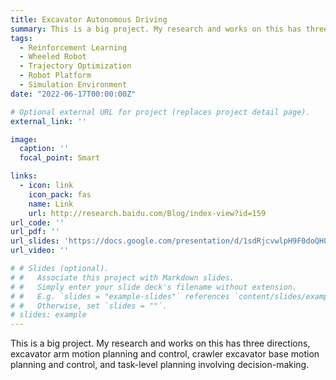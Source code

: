 ```yaml
---
title: Excavator Autonomous Driving
summary: This is a big project. My research and works on this has three directions, excavator arm motion planning and control, crawler excavator base motion planning and control, and task-level planning involving decision-making.
tags:
  - Reinforcement Learning
  - Wheeled Robot
  - Trajectory Optimization
  - Robot Platform
  - Simulation Environment
date: "2022-06-17T00:00:00Z"

# Optional external URL for project (replaces project detail page).
external_link: ''

image:
  caption: ''
  focal_point: Smart

links:
  - icon: link
    icon_pack: fas
    name: Link
    url: http://research.baidu.com/Blog/index-view?id=159
url_code: ''
url_pdf: ''
url_slides: 'https://docs.google.com/presentation/d/1sdRjcvwlpH9F0doQH0oJfFCvy8IXw4h6/edit?usp=sharing&ouid=109493805994328969677&rtpof=true&sd=true'
url_video: ''

# # Slides (optional).
# #   Associate this project with Markdown slides.
# #   Simply enter your slide deck's filename without extension.
# #   E.g. `slides = "example-slides"` references `content/slides/example-slides.md`.
# #   Otherwise, set `slides = ""`.
# slides: example
---
```


This is a big project. My research and works on this has three directions, excavator arm motion planning and control, crawler excavator base motion planning and control, and task-level planning involving decision-making.